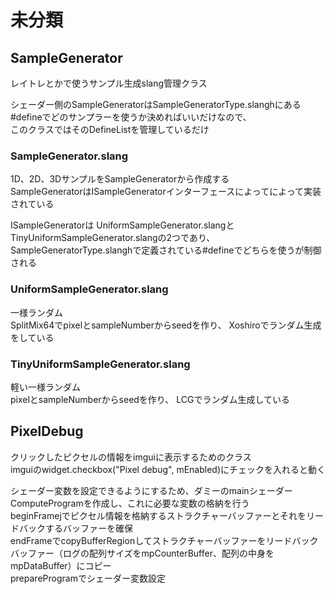 # 未分類

## SampleGenerator
レイトレとかで使うサンプル生成slang管理クラス  

シェーダー側のSampleGeneratorはSampleGeneratorType.slanghにある#defineでどのサンプラーを使うか決めればいいだけなので、  
このクラスではそのDefineListを管理しているだけ  

### SampleGenerator.slang
1D、2D、3DサンプルをSampleGeneratorから作成する  
SampleGeneratorはISampleGeneratorインターフェースによってによって実装されている

ISampleGeneratorは
UniformSampleGenerator.slangとTinyUniformSampleGenerator.slangの2つであり、
SampleGeneratorType.slanghで定義されている#defineでどちらを使うが制御される  

### UniformSampleGenerator.slang
一様ランダム   
SplitMix64でpixelとsampleNumberからseedを作り、 
Xoshiroでランダム生成をしている  

### TinyUniformSampleGenerator.slang
軽い一様ランダム  
pixelとsampleNumberからseedを作り、 
LCGでランダム生成している  


## PixelDebug
クリックしたピクセルの情報をimguiに表示するためのクラス  
imguiのwidget.checkbox("Pixel debug", mEnabled)にチェックを入れると動く  

シェーダー変数を設定できるようにするため、ダミーのmainシェーダーComputeProgramを作成し、これに必要な変数の格納を行う  
beginFramejでピクセル情報を格納するストラクチャーバッファーとそれをリードバックするバッファーを確保  
endFrameでcopyBufferRegionしてストラクチャーバッファーをリードバックバッファー（ログの配列サイズをmpCounterBuffer、配列の中身をmpDataBuffer）にコピー  
prepareProgramでシェーダー変数設定  
<!--stackedit_data:
eyJoaXN0b3J5IjpbMTUwNDM3NzYzOCwxMTc2MTUwODI4LDIwOT
c0MjM2MSwyMDg2NDM1MzU4LDE0MjQwNzk1OTYsLTExMTE1NzMy
NzgsLTYwODAwNjIyMywtMTkyNjc2MDY2MCwxNTcxMjEyMDQzLC
0xOTk2ODQ0NDc5LDg3MjU4OTAxNiwtMTkwNzE2NTc3MywtNTkx
OTMwNjgwLC01MTgwOTMyNDgsLTE5NjAxMjc5NjYsOTE2MDIyNz
Q3LC0xMDY1MzYyNDU4LDg2NjY5Mjk0NiwtNDQ0NjkxNzUwXX0=

-->